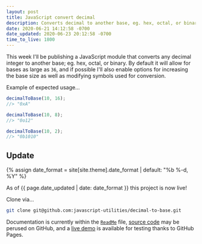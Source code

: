 ```yaml
---
layout: post
title: JavaScript convert decimal
description: Converts decimal to another base, eg. hex, octal, or binary
date: 2020-06-21 14:12:58 -0700
date_updated: 2020-06-23 20:12:58 -0700
time_to_live: 1800
---
```




This week I'll be publishing a JavaScript module that converts any decimal integer to another base; eg. hex, octal, or binary. By default it will allow for bases as large as `36`, and if possible I'll also enable options for increasing the base size as well as modifying symbols used for conversion.


Example of expected usage...


```javascript
decimalToBase(10, 16);
//> "0xA"

decimalToBase(10, 8);
//> "0o12"

decimalToBase(10, 2);
//> "0b1010"
```


## Update
[heading__update]: #update "Updates about publishing project"


{% assign date_format = site[site.theme].date_format | default: "%b %-d, %Y" %}

As of {{ page.date_updated | date: date_format }} this project is now live!


Clone via...


```bash
git clone git@github.com:javascript-utilities/decimal-to-base.git
```


Documentation is currently within the [`ReadMe`][documentation__decimal_to_base] file, [source code][source__decimal_to_base] may be perused on GitHub, and a [live demo][demo__decimal_to_base] is available for testing thanks to GitHub Pages.



[documentation__decimal_to_base]: https://github.com/javascript-utilities/decimal-to-base/blob/main/.github/README.md "Repository documentation"

[source__decimal_to_base]: https://github.com/javascript-utilities/decimal-to-base "Repository source code"

[demo__decimal_to_base]: https://javascript-utilities.github.io/decimal-to-base/index.html "Live and interactive demo"
